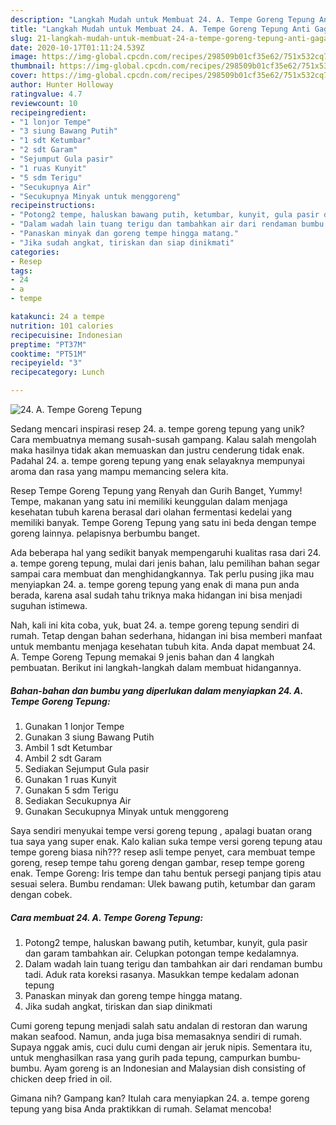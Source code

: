 ```yaml
---
description: "Langkah Mudah untuk Membuat 24. A. Tempe Goreng Tepung Anti Gagal"
title: "Langkah Mudah untuk Membuat 24. A. Tempe Goreng Tepung Anti Gagal"
slug: 21-langkah-mudah-untuk-membuat-24-a-tempe-goreng-tepung-anti-gagal
date: 2020-10-17T01:11:24.539Z
image: https://img-global.cpcdn.com/recipes/298509b01cf35e62/751x532cq70/24-a-tempe-goreng-tepung-foto-resep-utama.jpg
thumbnail: https://img-global.cpcdn.com/recipes/298509b01cf35e62/751x532cq70/24-a-tempe-goreng-tepung-foto-resep-utama.jpg
cover: https://img-global.cpcdn.com/recipes/298509b01cf35e62/751x532cq70/24-a-tempe-goreng-tepung-foto-resep-utama.jpg
author: Hunter Holloway
ratingvalue: 4.7
reviewcount: 10
recipeingredient:
- "1 lonjor Tempe"
- "3 siung Bawang Putih"
- "1 sdt Ketumbar"
- "2 sdt Garam"
- "Sejumput Gula pasir"
- "1 ruas Kunyit"
- "5 sdm Terigu"
- "Secukupnya Air"
- "Secukupnya Minyak untuk menggoreng"
recipeinstructions:
- "Potong2 tempe, haluskan bawang putih, ketumbar, kunyit, gula pasir dan garam tambahkan air. Celupkan potongan tempe kedalamnya."
- "Dalam wadah lain tuang terigu dan tambahkan air dari rendaman bumbu tadi. Aduk rata koreksi rasanya. Masukkan tempe kedalam adonan tepung"
- "Panaskan minyak dan goreng tempe hingga matang."
- "Jika sudah angkat, tiriskan dan siap dinikmati"
categories:
- Resep
tags:
- 24
- a
- tempe

katakunci: 24 a tempe 
nutrition: 101 calories
recipecuisine: Indonesian
preptime: "PT37M"
cooktime: "PT51M"
recipeyield: "3"
recipecategory: Lunch

---
```



![24. A. Tempe Goreng Tepung](https://img-global.cpcdn.com/recipes/298509b01cf35e62/751x532cq70/24-a-tempe-goreng-tepung-foto-resep-utama.jpg)

Sedang mencari inspirasi resep 24. a. tempe goreng tepung yang unik? Cara membuatnya memang susah-susah gampang. Kalau salah mengolah maka hasilnya tidak akan memuaskan dan justru cenderung tidak enak. Padahal 24. a. tempe goreng tepung yang enak selayaknya mempunyai aroma dan rasa yang mampu memancing selera kita.

Resep Tempe Goreng Tepung yang Renyah dan Gurih Banget, Yummy! Tempe, makanan yang satu ini memiliki keunggulan dalam menjaga kesehatan tubuh karena berasal dari olahan fermentasi kedelai yang memiliki banyak. Tempe Goreng Tepung yang satu ini beda dengan tempe goreng lainnya. pelapisnya berbumbu banget.

Ada beberapa hal yang sedikit banyak mempengaruhi kualitas rasa dari 24. a. tempe goreng tepung, mulai dari jenis bahan, lalu pemilihan bahan segar sampai cara membuat dan menghidangkannya. Tak perlu pusing jika mau menyiapkan 24. a. tempe goreng tepung yang enak di mana pun anda berada, karena asal sudah tahu triknya maka hidangan ini bisa menjadi suguhan istimewa.


Nah, kali ini kita coba, yuk, buat 24. a. tempe goreng tepung sendiri di rumah. Tetap dengan bahan sederhana, hidangan ini bisa memberi manfaat untuk membantu menjaga kesehatan tubuh kita. Anda dapat membuat 24. A. Tempe Goreng Tepung memakai 9 jenis bahan dan 4 langkah pembuatan. Berikut ini langkah-langkah dalam membuat hidangannya.

<!--inarticleads1-->

##### Bahan-bahan dan bumbu yang diperlukan dalam menyiapkan 24. A. Tempe Goreng Tepung:

1. Gunakan 1 lonjor Tempe
1. Gunakan 3 siung Bawang Putih
1. Ambil 1 sdt Ketumbar
1. Ambil 2 sdt Garam
1. Sediakan Sejumput Gula pasir
1. Gunakan 1 ruas Kunyit
1. Gunakan 5 sdm Terigu
1. Sediakan Secukupnya Air
1. Gunakan Secukupnya Minyak untuk menggoreng


Saya sendiri menyukai tempe versi goreng tepung , apalagi buatan orang tua saya yang super enak. Kalo kalian suka tempe versi goreng tepung atau tempe goreng biasa nih??? resep asli tempe penyet, cara membuat tempe goreng, resep tempe tahu goreng dengan gambar, resep tempe goreng enak. Tempe Goreng: Iris tempe dan tahu bentuk persegi panjang tipis atau sesuai selera. Bumbu rendaman: Ulek bawang putih, ketumbar dan garam dengan cobek. 

<!--inarticleads2-->

##### Cara membuat 24. A. Tempe Goreng Tepung:

1. Potong2 tempe, haluskan bawang putih, ketumbar, kunyit, gula pasir dan garam tambahkan air. Celupkan potongan tempe kedalamnya.
1. Dalam wadah lain tuang terigu dan tambahkan air dari rendaman bumbu tadi. Aduk rata koreksi rasanya. Masukkan tempe kedalam adonan tepung
1. Panaskan minyak dan goreng tempe hingga matang.
1. Jika sudah angkat, tiriskan dan siap dinikmati


Cumi goreng tepung menjadi salah satu andalan di restoran dan warung makan seafood. Namun, anda juga bisa memasaknya sendiri di rumah. Supaya nggak amis, cuci dulu cumi dengan air jeruk nipis. Sementara itu, untuk menghasilkan rasa yang gurih pada tepung, campurkan bumbu-bumbu. Ayam goreng is an Indonesian and Malaysian dish consisting of chicken deep fried in oil. 

Gimana nih? Gampang kan? Itulah cara menyiapkan 24. a. tempe goreng tepung yang bisa Anda praktikkan di rumah. Selamat mencoba!
